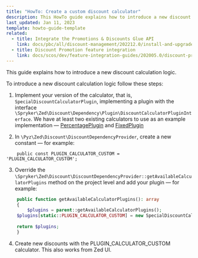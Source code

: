 ```yaml
---
title: "HowTo: Create a custom discount calculator"
description: This HowTo guide explains how to introduce a new discount calculation logic.
last_updated: Jan 11, 2023
template: howto-guide-template
related:
  - title: Integrate the Promotions & Discounts Glue API
    link: docs/pbc/all/discount-management/202212.0/install-and-upgrade/integrate-the-promotions-and-discounts-glue-api.html
  - title: Discount Promotion feature integration
    link: docs/scos/dev/feature-integration-guides/202005.0/discount-promotion-feature-integration.html
---
```


This guide explains how to introduce a new discount calculation logic.

To introduce a new discount calculation logic follow these steps:

1. Implement your version of the calculator, that is, `SpecialDiscountCalculatorPlugin`, implementing a plugin with the interface `\Spryker\Zed\Discount\Dependency\Plugin\DiscountCalculatorPluginInterface`.
We have at least two existing calculators to use as an example implementation — [PercentagePlugin](https://github.com/spryker/discount/blob/master/src/Spryker/Zed/Discount/Communication/Plugin/Calculator/PercentagePlugin.php) and [FixedPlugin](https://github.com/spryker/discount/blob/master/src/Spryker/Zed/Discount/Communication/Plugin/Calculator/FixedPlugin.php)

2. In `\Pyz\Zed\Discount\DiscountDependencyProvider`, create a new constant — for example:
```
    public const PLUGIN_CALCULATOR_CUSTOM = 'PLUGIN_CALCULATOR_CUSTOM';
```

3. Override the `\Spryker\Zed\Discount\DiscountDependencyProvider::getAvailableCalculatorPlugins` method on the project level and add your plugin — for example:

```php
    public function getAvailableCalculatorPlugins(): array
    {
    	$plugins = parent::getAvailableCalculatorPlugins();
	$plugins[static::PLUGIN_CALCULATOR_CUSTOM] = new SpecialDiscountCalculatorPlugin();
	
	return $plugins;
    }

```

4. Create new discounts with the PLUGIN_CALCULATOR_CUSTOM calculator. This also works from Zed UI.
